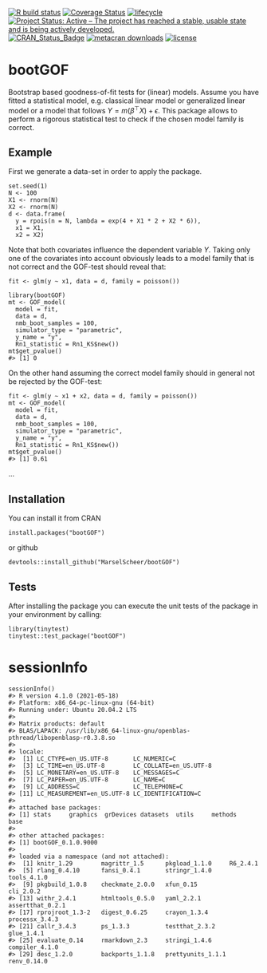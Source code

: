 <!-- README.md is generated from README.Rmd. Please edit that file -->

[![R build
status](https://github.com/MarselScheer/bootGOF/workflows/R-CMD-check/badge.svg)](https://github.com/MarselScheer/bootGOF/actions)
[![Coverage
Status](https://img.shields.io/codecov/c/github/MarselScheer/bootGOF/develop.svg)](https://codecov.io/github/MarselScheer/bootGOF?branch=develop)
[![lifecycle](https://img.shields.io/badge/lifecycle-experimental-orange.svg)](https://lifecycle.r-lib.org/articles/stages.html)
[![Project Status: Active – The project has reached a stable, usable
state and is being actively
developed.](https://www.repostatus.org/badges/latest/active.svg)](https://www.repostatus.org/#active)
[![CRAN\_Status\_Badge](https://www.r-pkg.org/badges/version/bootGOF)](https://cran.r-project.org/package=bootGOF)
[![metacran
downloads](https://cranlogs.r-pkg.org/badges/bootGOF)](https://cran.r-project.org/package=bootGOF)
[![license](https://img.shields.io/badge/license-GPL--3-blue.svg)](https://www.gnu.org/licenses/gpl-3.0.en.html)

# bootGOF

Bootstrap based goodness-of-fit tests for (linear) models. Assume you
have fitted a statistical model, e.g. classical linear model or
generalized linear model or a model that follows
*Y* = *m*(*β*<sup>⊤</sup>*X*) + *ϵ*. This package allows to perform a
rigorous statistical test to check if the chosen model family is
correct.

## Example

First we generate a data-set in order to apply the package.

    set.seed(1)
    N <- 100
    X1 <- rnorm(N)
    X2 <- rnorm(N)
    d <- data.frame(
      y = rpois(n = N, lambda = exp(4 + X1 * 2 + X2 * 6)),
      x1 = X1,
      x2 = X2)

Note that both covariates influence the dependent variable *Y*. Taking
only one of the covariates into account obviously leads to a model
family that is not correct and the GOF-test should reveal that:

    fit <- glm(y ~ x1, data = d, family = poisson())

    library(bootGOF)
    mt <- GOF_model(
      model = fit,
      data = d,
      nmb_boot_samples = 100,
      simulator_type = "parametric",
      y_name = "y",
      Rn1_statistic = Rn1_KS$new())
    mt$get_pvalue()
    #> [1] 0

On the other hand assuming the correct model family should in general
not be rejected by the GOF-test:

    fit <- glm(y ~ x1 + x2, data = d, family = poisson())
    mt <- GOF_model(
      model = fit,
      data = d,
      nmb_boot_samples = 100,
      simulator_type = "parametric",
      y_name = "y",
      Rn1_statistic = Rn1_KS$new())
    mt$get_pvalue()
    #> [1] 0.61

…

## Installation

You can install it from CRAN

    install.packages("bootGOF")

or github

    devtools::install_github("MarselScheer/bootGOF")

## Tests

After installing the package you can execute the unit tests of the
package in your environment by calling:

    library(tinytest)
    tinytest::test_package("bootGOF")

# sessionInfo

    sessionInfo()
    #> R version 4.1.0 (2021-05-18)
    #> Platform: x86_64-pc-linux-gnu (64-bit)
    #> Running under: Ubuntu 20.04.2 LTS
    #> 
    #> Matrix products: default
    #> BLAS/LAPACK: /usr/lib/x86_64-linux-gnu/openblas-pthread/libopenblasp-r0.3.8.so
    #> 
    #> locale:
    #>  [1] LC_CTYPE=en_US.UTF-8       LC_NUMERIC=C              
    #>  [3] LC_TIME=en_US.UTF-8        LC_COLLATE=en_US.UTF-8    
    #>  [5] LC_MONETARY=en_US.UTF-8    LC_MESSAGES=C             
    #>  [7] LC_PAPER=en_US.UTF-8       LC_NAME=C                 
    #>  [9] LC_ADDRESS=C               LC_TELEPHONE=C            
    #> [11] LC_MEASUREMENT=en_US.UTF-8 LC_IDENTIFICATION=C       
    #> 
    #> attached base packages:
    #> [1] stats     graphics  grDevices datasets  utils     methods   base     
    #> 
    #> other attached packages:
    #> [1] bootGOF_0.1.0.9000
    #> 
    #> loaded via a namespace (and not attached):
    #>  [1] knitr_1.29        magrittr_1.5      pkgload_1.1.0     R6_2.4.1         
    #>  [5] rlang_0.4.10      fansi_0.4.1       stringr_1.4.0     tools_4.1.0      
    #>  [9] pkgbuild_1.0.8    checkmate_2.0.0   xfun_0.15         cli_2.0.2        
    #> [13] withr_2.4.1       htmltools_0.5.0   yaml_2.2.1        assertthat_0.2.1 
    #> [17] rprojroot_1.3-2   digest_0.6.25     crayon_1.3.4      processx_3.4.3   
    #> [21] callr_3.4.3       ps_1.3.3          testthat_2.3.2    glue_1.4.1       
    #> [25] evaluate_0.14     rmarkdown_2.3     stringi_1.4.6     compiler_4.1.0   
    #> [29] desc_1.2.0        backports_1.1.8   prettyunits_1.1.1 renv_0.14.0
